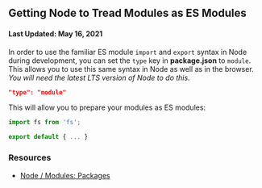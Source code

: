 ## Getting Node to Tread Modules as ES Modules

#### Last Updated: May 16, 2021

In order to use the familiar ES module `import` and `export` syntax in Node during development, you can set the `type` key in **package.json** to `module`. This allows you to use this same syntax in Node as well as in the browser. _You will need the latest LTS version of Node to do this._

```json
"type": "module"
```

This will allow you to prepare your modules as ES modules:

```js
import fs from 'fs';

export default { ... }
```

### Resources

- [Node / Modules: Packages](https://nodejs.org/api/packages.html)
